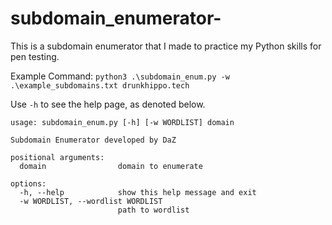 # subdomain_enumerator-

This is a subdomain enumerator that I made to practice my Python skills for pen testing.

Example Command: `python3 .\subdomain_enum.py -w .\example_subdomains.txt drunkhippo.tech`

Use `-h` to see the help page, as denoted below.

```
usage: subdomain_enum.py [-h] [-w WORDLIST] domain

Subdomain Enumerator developed by DaZ

positional arguments:
  domain                domain to enumerate

options:
  -h, --help            show this help message and exit
  -w WORDLIST, --wordlist WORDLIST
                        path to wordlist
```
